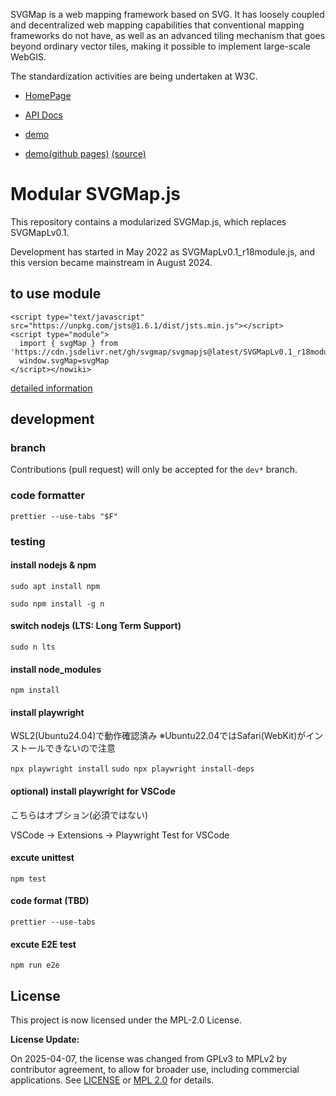 SVGMap is a web mapping framework based on SVG. It has loosely coupled and decentralized web mapping capabilities that conventional mapping frameworks do not have, as well as an advanced tiling mechanism that goes beyond ordinary vector tiles, making it possible to implement large-scale WebGIS.

The standardization activities are being undertaken at W3C.

* [HomePage](https://svgmap.org/)

* [API Docs](https://www.svgmap.org/wiki/index.php?title=%E8%A7%A3%E8%AA%AC%E6%9B%B8)

* [demo](https://svgmap.org/devinfo/devkddi/lvl0.1/demos/demo0.html)
* [demo(github pages)](https://svgmap.github.io/svgMapDemo/) [(source)](https://github.com/svgmap/svgMapDemo)

# Modular SVGMap.js

This repository contains a modularized SVGMap.js, which replaces SVGMapLv0.1.

Development has started in May 2022 as SVGMapLv0.1_r18module.js, and this version became mainstream in August 2024.


## to use module

```
<script type="text/javascript" src="https://unpkg.com/jsts@1.6.1/dist/jsts.min.js"></script>
<script type="module">
  import { svgMap } from 'https://cdn.jsdelivr.net/gh/svgmap/svgmapjs@latest/SVGMapLv0.1_r18module.js';
  window.svgMap=svgMap
</script></nowiki>
```

[detailed information](https://www.svgmap.org/wiki/index.php?title=%E8%A7%A3%E8%AA%AC%E6%9B%B8#rev18_.28ECMA_Script_Module.E7.89.88.29.E3.81.AE.E4.BE.8B)


## development

### branch
Contributions (pull request) will only be accepted for the `dev*` branch.

### code formatter
```prettier --use-tabs "$F"```

### testing

#### install nodejs & npm

```sudo apt install npm```

```sudo npm install -g n```

#### switch nodejs (LTS: Long Term Support)

```sudo n lts```

#### install node_modules

```npm install```

#### install playwright

WSL2(Ubuntu24.04)で動作確認済み
※Ubuntu22.04ではSafari(WebKit)がインストールできないので注意

```npx playwright install```
```sudo npx playwright install-deps```

#### optional) install playwright for VSCode

こちらはオプション(必須ではない)

VSCode -> Extensions -> Playwright Test for VSCode

#### excute unittest

```npm test```

#### code format (TBD)
```prettier --use-tabs``` 

#### excute E2E test

```npm run e2e```

## License

This project is now licensed under the MPL-2.0 License.

**License Update:**

On 2025-04-07, the license was changed from GPLv3 to MPLv2 by contributor agreement, to allow for broader use, including commercial applications. See [LICENSE](LICENSE) or [MPL 2.0](https://www.mozilla.org/en-US/MPL/2.0/) for details.